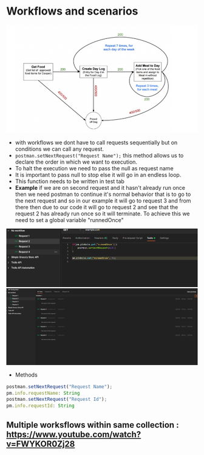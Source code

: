 # Workflows and scenarios
![postman](./img/portman-workflows.png)
* with workflows we dont have to call requests sequentially but on conditions we can call any request. 
* `postman.setNextRequest("Request Name");` this method allows us to declare the order in which we want to execution. 
* To halt the execution we need to pass the null as request name
* It is important to pass null to stop else it will go in an endless loop. 
* This function needs to be written in test tab
* **Example** if we are on second request and it hasn't already run once then we need postman to continue it's normal behavior that is to go to the next request and so in our example it will go to request 3 and from there then due to our code it will go to request 2 and see that the request 2 has already run once so it will terminate. To achieve this we need to set a global variable "runnedOnce"

![workflow](./img/workflow-2.png)
![workflow](./img/workflow-3.png)

* Methods
```js
postman.setNextRequest("Request Name");
pm.info.requestName: String 
postman.setNextRequest("Request Id");
pm.info.requestId: String
```

## Multiple worksflows within same collection : https://www.youtube.com/watch?v=FWYKOR0Zj28 